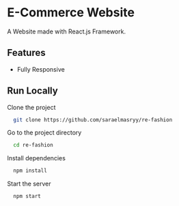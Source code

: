 # E-Commerce Website

A Website made with React.js Framework.




## Features

- Fully Responsive






## Run Locally

Clone the project

```bash
  git clone https://github.com/saraelmasryy/re-fashion
```

Go to the project directory

```bash
  cd re-fashion
```

Install dependencies

```bash
  npm install
```

Start the server

```bash
  npm start
```





